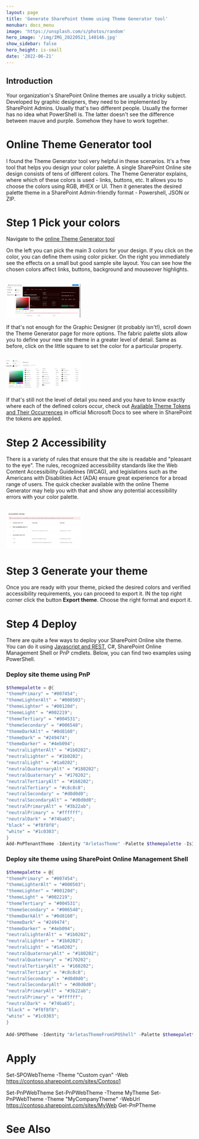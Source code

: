 ```yaml
---
layout: page
title: 'Generate SharePoint theme using Theme Generator tool'
menubar: docs_menu
image: 'https://unsplash.com/s/photos/random'
hero_image: '/img/IMG_20220521_140146.jpg'
show_sidebar: false
hero_height: is-small
date: '2022-06-21'
---
```




## Introduction

Your organization's SharePoint Online themes are usually a tricky subject. Developed by graphic designers, they need to be implemented by SharePoint Admins. Usually that's two different people. Usually the former has no idea what PowerShell is. The latter doesn't see the difference between mauve and purple. Somehow they have to work together.

# Online Theme Generator tool

I found the Theme Generator tool very helpful in these scenarios. It's a free tool that helps you design your color palette. A single SharePoint Online site design consists of tens of different colors. The Theme Generator explains, where which of these colors is used - links, buttons, etc. It allows you to choose the colors using RGB, #HEX or UI. Then it generates the desired palette theme in a SharePoint Admin-friendly format - Powershell, JSON or ZIP. 


# Step 1 Pick your colors
Navigate to the [online Theme Generator tool](https://fluentuipr.z22.web.core.windows.net/heads/master/theming-designer/index.html)

On the left you can pick the main 3 colors for your design. If you click on the color, you can define them using color picker. On the right you immediately see the effects on a small but good sample site layout. You can see how the chosen colors affect links, buttons, background and mouseover highlights.

<br/>
<img src="/articles/images/header1.png" width="200">
<br/>


If that's not enough for the Graphic Designer (it probably isn't!), scroll down the Theme Generator page for more options. The fabric palette slots allow you to define your new site theme in a greater level of detail. Same as before, click on the little square to set the color for a particular property.

<br/>
<img src="/articles/images/header4.png" width="200">
<br/>

If that's still not the level of detail you need and you have to know exactly where each of the defined colors occur, check out [Available Theme Tokens and Their Occurrences](https://docs.microsoft.com/en-us/sharepoint/dev/spfx/use-theme-colors-in-your-customizations#available-theme-tokens-and-their-occurrences) in official Microsoft Docs to see where in SharePoint the tokens are applied.



# Step 2 Accessibility

There is a variety of rules that ensure that the site is readable and "pleasant to the eye". The rules, recognized accessibility standards like the Web Content Accessibility Guidelines (WCAG), and legislations such as the Americans with Disabilities Act (ADA) ensure great experience for a broad range of users. The quick checker available with the online Theme Generator may help you with that
and show any potential accessibility errors with your color palette.


<br/>
<img src="/articles/images/header3.png" width="200">
<br/>


# Step 3 Generate your theme

Once you are ready with your theme, picked the desired colors and verified accessibility requirements, you can proceed to export it. IN the top right corner click the button **Export theme**. Choose the right format and export it.



# Step 4 Deploy 
There are quite a few ways to deploy your SharePoint Online site theme. You can do it using [Javascript and REST](https://docs.microsoft.com/en-us/sharepoint/dev/declarative-customization/site-theming/sharepoint-site-theming-rest-api), C#, SharePoint Online Management Shell or PnP cmdlets. Below, you can find two examples using PowerShell.

### Deploy site theme using PnP

```powershell
$themepalette = @{
"themePrimary" = "#007454";
"themeLighterAlt" = "#000503";
"themeLighter" = "#00120d";
"themeLight" = "#002219";
"themeTertiary" = "#004531";
"themeSecondary" = "#006548";
"themeDarkAlt" = "#0d8160";
"themeDark" = "#249474";
"themeDarker" = "#4eb094";
"neutralLighterAlt" = "#1b0202";
"neutralLighter" = "#1b0202";
"neutralLight" = "#1a0202";
"neutralQuaternaryAlt" = "#180202";
"neutralQuaternary" = "#170202";
"neutralTertiaryAlt" = "#160202";
"neutralTertiary" = "#c8c8c8";
"neutralSecondary" = "#d0d0d0";
"neutralSecondaryAlt" = "#d0d0d0";
"neutralPrimaryAlt" = "#3b22ab";
"neutralPrimary" = "#ffffff";
"neutralDark" = "#74ba65";
"black" = "#f8f8f8";
"white" = "#1c0303";
}
Add-PnPTenantTheme -Identity "ArletasTheme" -Palette $themepalette -IsInverted $false
```


### Deploy site theme using SharePoint Online Management Shell

```powershell
$themepalette = @{
"themePrimary" = "#007454";
"themeLighterAlt" = "#000503";
"themeLighter" = "#00120d";
"themeLight" = "#002219";
"themeTertiary" = "#004531";
"themeSecondary" = "#006548";
"themeDarkAlt" = "#0d8160";
"themeDark" = "#249474";
"themeDarker" = "#4eb094";
"neutralLighterAlt" = "#1b0202";
"neutralLighter" = "#1b0202";
"neutralLight" = "#1a0202";
"neutralQuaternaryAlt" = "#180202";
"neutralQuaternary" = "#170202";
"neutralTertiaryAlt" = "#160202";
"neutralTertiary" = "#c8c8c8";
"neutralSecondary" = "#d0d0d0";
"neutralSecondaryAlt" = "#d0d0d0";
"neutralPrimaryAlt" = "#3b22ab";
"neutralPrimary" = "#ffffff";
"neutralDark" = "#74ba65";
"black" = "#f8f8f8";
"white" = "#1c0303";
}

Add-SPOTheme -Identity "ArletasThemeFromSPOShell" -Palette $themepalette -IsInverted $false
```


# Apply


Set-SPOWebTheme -Theme "Custom cyan" -Web https://contoso.sharepoint.com/sites/Contoso1

Set-PnPWebTheme
Set-PnPWebTheme -Theme MyTheme
Set-PnPWebTheme -Theme "MyCompanyTheme" -WebUrl https://contoso.sharepoint.com/sites/MyWeb
Get-PnPTheme

# See Also

